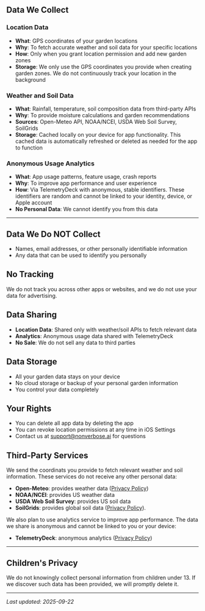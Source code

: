 ## Data We Collect

### Location Data
- **What**: GPS coordinates of your garden locations
- **Why**: To fetch accurate weather and soil data for your specific locations
- **How**: Only when you grant location permission and add new garden zones
- **Storage**: We only use the GPS coordinates you provide when creating garden zones. We do not continuously track your location in the background

### Weather and Soil Data
- **What**: Rainfall, temperature, soil composition data from third-party APIs
- **Why**: To provide moisture calculations and garden recommendations
- **Sources**: Open-Meteo API, NOAA/NCEI, USDA Web Soil Survey, SoilGrids
- **Storage**: Cached locally on your device for app functionality. This cached data is automatically refreshed or deleted as needed for the app to function

### Anonymous Usage Analytics
- **What**: App usage patterns, feature usage, crash reports
- **Why**: To improve app performance and user experience
- **How**: Via TelemetryDeck with anonymous, stable identifiers. These identifiers are random and cannot be linked to your identity, device, or Apple account
- **No Personal Data**: We cannot identify you from this data

---

## Data We Do NOT Collect
- Names, email addresses, or other personally identifiable information
- Any data that can be used to identify you personally

## No Tracking
We do not track you across other apps or websites, and we do not use your data for advertising.

## Data Sharing
- **Location Data**: Shared only with weather/soil APIs to fetch relevant data
- **Analytics**: Anonymous usage data shared with TelemetryDeck
- **No Sale**: We do not sell any data to third parties

## Data Storage
- All your garden data stays on your device
- No cloud storage or backup of your personal garden information
- You control your data completely

## Your Rights
- You can delete all app data by deleting the app
- You can revoke location permissions at any time in iOS Settings
- Contact us at support@nonverbose.ai for questions

## Third-Party Services
We send the coordinats you provide to fetch relevant weather and soil information. These services do not receive any other personal data: 
- **Open-Meteo**: provides weather data ([Privacy Policy](https://open-meteo.com/en/terms))
- **NOAA/NCEI**: provides US weather data
- **USDA Web Soil Survey**: provides US soil data
- **SoilGrids**: provides global soil data ([Privacy Policy](https://www.isric.org/about/data-policy)).

We also plan to use analytics service to improve app performance. The data we share is anonymous and cannot be linked to you or your device:
- **TelemetryDeck**: anonymous analytics ([Privacy Policy](https://telemetrydeck.com/privacy))

---
## Children's Privacy
We do not knowingly collect personal information from children under 13. If we discover such data has been provided, we will promptly delete it.

---

*Last updated: 2025-09-22*
